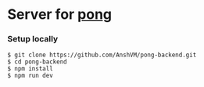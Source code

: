 # Server for [pong](https://github.com/AnshVM/pong2)

### Setup locally

```
$ git clone https://github.com/AnshVM/pong-backend.git
$ cd pong-backend
$ npm install
$ npm run dev
```

